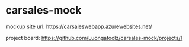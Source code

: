 # carsales-mock

mockup site url: https://carsaleswebapp.azurewebsites.net/

project board: https://github.com/Luongatoolz/carsales-mock/projects/1
